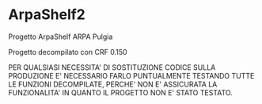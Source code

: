 # ArpaShelf2
Progetto ArpaShelf ARPA Pulgia


Progetto decompilato con CRF 0.150


	
PER QUALSIASI NECESSITA' DI SOSTITUZIONE CODICE SULLA PRODUZIONE E' NECESSARIO FARLO PUNTUALMENTE
TESTANDO TUTTE LE FUNZIONI DECOMPILATE, PERCHE' NON E' ASSICURATA LA FUNZIONALITA' IN QUANTO IL PROGETTO NON E' STATO TESTATO.
